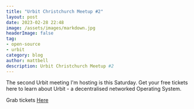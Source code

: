 ```yaml
---
title: "Urbit Christchurch Meetup #2"
layout: post
date: 2023-02-28 22:48
image: /assets/images/markdown.jpg
headerImage: false
tag:
- open-source
- urbit
category: blog
author: mattbell
description: Urbit Christchurch Meetup #2
---
```



The second Urbit meeting I'm hosting is this Saturday.  Get your free tickets here to learn about Urbit - a decentralised networked Operating System.


Grab tickets [Here](https://www.eventbrite.com/e/urbit-christchurch-tickets-444362449047)


